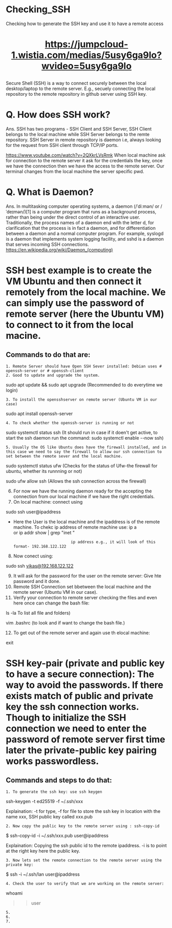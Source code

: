 # Checking_SSH
Checking how to generate the SSH key and use it to have a remote access

# <p align="center"><https://jumpcloud-1.wistia.com/medias/5usy6ga9lo?wvideo=5usy6ga9lo>

Secure Shell (SSH) is a way to connect securely between the local desktop/laptop to the remote server. E.g., secuely connecting the local repository to the remote repository in github server using SSH key. 
  
# Q. How does SSH work?
Ans. SSH has two programs - SSH Client and SSH Server, SSH Client belongs to the local machine while SSH Server belongs to the remte repository. SSH Server in remote repository is daemon i.e, always looking for the request from SSH client through TCP/IP ports. 
  
https://www.youtube.com/watch?v=2QXkrLVsRmk  When local machine ask for connection to the remote server it ask for the credentials the key, once we have the connection then we have the access to the remote server. Our terminal changes from the local machine the server specific pwd. 
  

# Q. What is Daemon?
Ans. In multitasking computer operating systems, a daemon (/ˈdiːmən/ or /ˈdeɪmən/)[1] is a computer program that runs as a background process, rather than being under the direct control of an interactive user. Traditionally, the process names of a daemon end with the letter d, for clarification that the process is in fact a daemon, and for differentiation between a daemon and a normal computer program. For example, syslogd is a daemon that implements system logging facility, and sshd is a daemon that serves incoming SSH connections. https://en.wikipedia.org/wiki/Daemon_(computing)
 
  
# SSH best example is to create the VM Ubuntu and then connect it remotely from the local machine. We can simply use the password of remote server (here the Ubuntu VM) to connect to it from the local macine. 
  ## Commands to do that are: 
    1. Remote Server should have Open SSH Sever installed: Debian uses # openssh-server or # openssh-client  
    2. Good to update and upgrade the system.
  sudo apt update && sudo apt upgrade (Recommended to do everytime we login) 
  
    3. To install the opensshserver on remote server (Ubuntu VM in our case) 
  sudo apt install openssh-server
  
    4. To check whether the openssh-server is running or not
  sudo systemctl status ssh       (It should run in case if it doen't get active, to start the ssh daemon run the command: sudo systemctl enable --now ssh) 
  
    5. Usually the OS like Ubuntu does have the firewall installed, and in this case we need to say the firewall to allow our ssh connection to set between the remote sever and the local machine. 
  
  sudo systemctl status ufw         (Checks for the status of Ufw-the firewall for ubuntu, whether its runnning or not)
  
  sudo ufw allow ssh                (Allows the ssh connection across the firewall)
  
   6. For now we have the running daemon ready for the accepting the connection from our local machine if we have the right credentials. 
   7. On local machine: connect using 
  
  sudo ssh user@ipaddress    
  
  - Here the User is the local machine and the ipaddress is of the remote machine. To chekc ip address of remote machine use: 
  ip a   
 or 
  ip addr show | grep "inet "
  
                                 ip address e.g., it will look of this format- 192.168.122.122 
  
   8. Now conect using:
  
  sudo ssh vikas@192.168.122.122
  
   9. It will ask for the password for the user on the remote server:  Give hte password and it done. 
   10. Remote SSH Connection set bbetween the local machine and the remote server (Ubuntu VM in our case). 
   11. Verify your connection to remote server checking the files and even here once can change the bash file:
 
  ls -la To list all file and folders)
 
  vim .bashrc (to look and if want to change the bash file.)
  
   12. To get out of the remote server and again use th elocal machine:
  
  exit
  
  
# SSH key-pair (private and public key to have a secure connection): The way to avoid the passwords. If there exists match of public and private key the ssh connection works. Though to initialize the SSH connection we need to enter the password of remote server first time later the private-public key pairing works passwordless.  
 
  ## Commands and steps to do that:
  
    1. To generate the ssh key: use ssh keygen
  ssh-keygen -t ed25519 -f ~/.ssh/xxx      
  
  Explaination:  -t for type, -f for file to store the ssh key in location with the name xxx, SSH public key called xxx.pub
  
    2. Now copy the public key to the remote server using : ssh-copy-id
  $ ssh-copy-id -i ~/.ssh/xxx.pub user@ipaddress   
  
  Explaination: Copying the ssh public id to the remote ipaddress. -i is to point at the right key here the public key.
  
    3. Now lets set the remote connection to the remote server using the private key:
  $ ssh -i ~/.ssh/lan user@ipaddress
  
    4. Check the user to verify that we are working on the remote server:
  whoami
>> user
  
    5. 
    6.
    7. 
  
